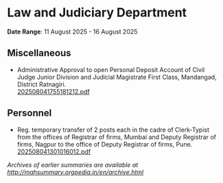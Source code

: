 # Law and Judiciary Department

**Date Range**: 11 August 2025 - 16 August 2025


## Miscellaneous
- Administrative Approval to open Personal Deposit Account of Civil Judge Junior Division  and Judicial Magistrate First Class, Mandangad, District Ratnagiri.\
  [202508041755181212.pdf](https://gr.maharashtra.gov.in/Site/Upload/Government%20Resolutions/English/202508041755181212.pdf)

## Personnel
- Reg. temporary transfer of 2 posts each in the cadre of Clerk-Typist from the offices of Registrar of firms, Mumbai and Deputy Registrar of firms, Nagpur to the office of Deputy Registrar of firms, Pune.\
  [202508041301016012.pdf](https://gr.maharashtra.gov.in/Site/Upload/Government%20Resolutions/English/202508041301016012.pdf)


*Archives of earlier summaries are available at http://mahsummary.orgpedia.in/en/archive.html*